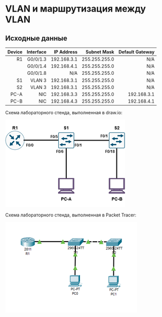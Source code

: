 # VLAN и маршрутизация между VLAN
    
## Исходные данные
| Device  | Interface          |IP Address   |Subnet Mask  |Default Gateway|
| -------:|------------------:| -----------:| -----------:| -------------:|
| R1      | G0/0/1.3           | 192.168.3.1 |255.255.255.0| N/A           |
|         | G0/0/1.4           | 192.168.4.1 |255.255.255.0| N/A           |
|         | G0/0/1.8           | N/A         |255.255.255.0| N/A           |
| S1      | VLAN 3             | 192.168.3.1 |255.255.255.0| N/A           |
| S2      | VLAN 3             | 192.168.3.1 |255.255.255.0| N/A           |
| PC-A    | NIC                | 192.168.3.3 |255.255.255.0| 192.168.3.1   |
| PC-B    | NIC                | 192.168.4.3 |255.255.255.0| 192.168.4.1   |

Cхема лабораторного стенда, выполненная в draw.io:

![Image alt](https://github.com/Misha-cook/otus-networks/blob/main/labs/lab01/%D0%A1%D1%85%D0%B5%D0%BC%D0%B0.png)

Cхема лабораторного стенда, выполненная в Packet Tracer:

![Image alt](https://github.com/Misha-cook/otus-networks/blob/main/labs/lab01/%D0%A1%D1%85%D0%B5%D0%BC%D0%B0%20Packet%20Tracer.png)


